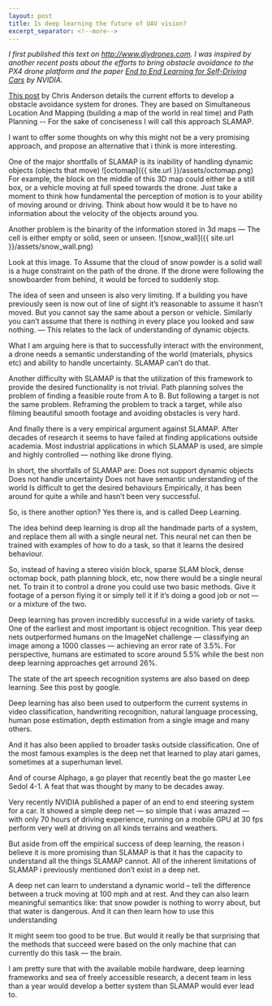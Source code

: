 ```yaml
---
layout: post
title: Is deep learning the future of UAV vision?
excerpt_separator: <!--more-->
---
```


*I first published this text on <http://www.diydrones.com>. I was inspired by another recent posts about the efforts to bring obstacle avoidance to the PX4 drone platform and the paper [End to End Learning for Self-Driving Cars](https://arxiv.org/abs/1604.07316) by NVIDIA.*

[This post](http://diydrones.com/profiles/blogs/px4-update-obstacle-avoidance-talk-at-dronecode-unconference) by Chris Anderson details the current efforts to develop a obstacle avoidance system for drones. They are based on Simultaneous Location And Mapping (building a map of the world in real time) and Path Planning -- For the sake of conciseness I will call this approach SLAMAP.

 I want to offer some thoughts on why this might not be a very promising approach, and propose an alternative that i think is more interesting.
<!--more-->

One of the major shortfalls of SLAMAP is its inability of handling dynamic objects (objects that move)
![octomap]({{ site.url }}/assets/octomap.png)
For example, the block on the middle of this 3D map could either be a still box, or a vehicle moving at full speed towards the drone. Just take a moment to think how fundamental the perception of motion is to your ability of moving around or driving. Think about how would it be to have no information about the velocity of the objects around you.

Another problem is the binarity of the information stored in 3d maps — The cell is either empty or solid, seen or unseen.
![snow_wall]({{ site.url }}/assets/snow_wall.png)

Look at this image. To Assume that the cloud of snow powder is a solid wall is a huge constraint on the path of the drone. If the drone were following the snowboarder from behind, it would be forced to suddenly stop.

The idea of seen and unseen is also very limiting. If a building you have previously seen is now out of line of sight it’s reasonable to assume it hasn’t moved. But you cannot say the same about a person or vehicle. Similarly you can’t assume that there is nothing in every place you looked and saw nothing. — This relates to the lack of understanding of dynamic objects.

What I am arguing here is that to successfully interact with the environment, a drone needs a semantic understanding of the world (materials, physics etc) and ability to handle uncertainty. SLAMAP can’t do that.

Another difficulty with SLAMAP is that the utilization of this framework to provide the desired functionality is not trivial. Path planning solves the problem of finding a feasible route from A to B. But following a target is not the same problem. Reframing the problem to track a target, while also filming beautiful smooth footage and avoiding obstacles is very hard.

And finally there is a very empirical argument against SLAMAP. After decades of research it seems to have failed at finding applications outside academia. Most industrial applications in which SLAMAP is used, are simple and highly controlled — nothing like drone flying.

In short, the shortfalls of SLAMAP are:
Does not support dynamic objects
Does not handle uncertainty
Does not have semantic understanding of the world
Is difficult to get the desired behaviours
Empirically, it has been around for quite a while and hasn’t been very successful.


So, is there another option? Yes there is, and is called Deep Learning.

The idea behind deep learning is drop all the handmade parts of a system, and replace them all with a single neural net. This neural net can then be trained with examples of how to do a task, so that it learns the desired behaviour.

So, instead of having a stereo visión block, sparse SLAM block, dense octomap bock, path planning block, etc, now there would be a single neural net. To train it to control a drone you could use two basic methods. Give it footage of a person flying it or simply tell it if it’s doing a good job or not — or a mixture of the two.

Deep learning has proven incredibly successful in a wide variety of tasks. One of the earliest and most important is object recognition. This year deep nets outperformed humans on the ImageNet challenge — classifying an image among a 1000 classes — achieving an error rate of 3.5%. For perspective, humans are estimated to score around 5.5% while the best non deep learning approaches get arround 26%.

The state of the art speech recognition systems are also based on deep learning. See this post by google.

 Deep learning has also been used to outperform the current systems in video classification, handwriting recognition, natural language processing, human pose estimation, depth estimation from a single image and many others.

And it has also been applied to broader tasks outside classification. One of the most famous examples is the deep net that learned to play atari games, sometimes at a superhuman level.

And of course Alphago, a go player that recently beat the go master Lee Sedol 4-1. A feat that was thought by many to be decades away.

Very recently NVIDIA published a paper of an end to end steering system for a car. It showed a simple deep net — so simple that i was amazed — with only 70 hours of driving experience, running on a mobile GPU at 30 fps perform very well at driving on all kinds terrains and weathers.

But aside from off the empirical success of deep learning, the reason i believe it is more promising than SLAMAP is that it has the capacity to understand all the things SLAMAP cannot. All of the inherent limitations of SLAMAP i previously mentioned don’t exist in a deep net.

A deep net can learn to understand a dynamic world – tell the difference between a truck moving at 100 mph and at rest. And they can also learn meaningful semantics like: that snow powder is nothing to worry about, but that water is dangerous. And it can then learn how to use  this understanding


It might seem too good to be true. But would it really be that surprising that the methods that succeed were based on the only machine that can currently do this task — the brain.

I am pretty sure that with the available mobile hardware, deep learning frameworks and sea of freely accessible research, a decent team in less than a year would develop a better system than SLAMAP would ever lead to.
